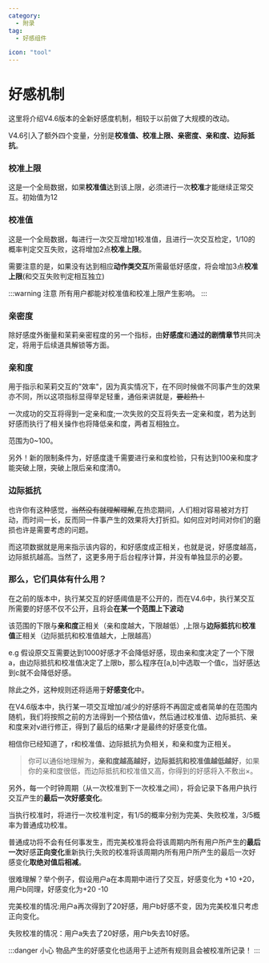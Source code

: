 ```yaml
---
category:
  - 附录
tag:
  - 好感组件

icon: "tool"
---
```


# 好感机制

这里将介绍V4.6版本的全新好感度机制，相较于以前做了大规模的改动。

V4.6引入了额外四个变量，分别是**校准值、校准上限、亲密度、亲和度、边际抵抗**。

### 校准上限

这是一个全局数据，如果**校准值**达到该上限，必须进行一次**校准**才能继续正常交互。初始值为12

### 校准值

这是一个全局数据，每进行一次交互增加1校准值，且进行一次交互检定，1/10的概率判定交互失败，这将增加2点**校准上限**。

需要注意的是，如果没有达到相应**动作类交互**所需最低好感度，将会增加3点**校准上限**(和交互失败判定相互独立)

:::warning 注意
所有用户都能对校准值和校准上限产生影响。
:::

### 亲密度

除好感度外衡量和茉莉亲密程度的另一个指标，由**好感度**和**通过的剧情章节**共同决定，将用于后续道具解锁等方面。

### 亲和度

用于指示和茉莉交互的"效率"，因为真实情况下，在不同时候做不同事产生的效果亦不同，所以这项指标显得举足轻重，通俗来讲就是，~~要趁热！~~

一次成功的交互将得到一定亲和度;一次失败的交互将失去一定亲和度，若为达到好感而执行了相关操作也将降低亲和度，两者互相独立。

范围为0~100。

另外！新的限制条件为，好感度逢千需要进行亲和度检验，只有达到100亲和度才能突破上限，突破上限后亲和度清0。
### 边际抵抗

也许你有这种感觉，~~当然没有就理解理解~~,在热恋期间，人们相对容易被对方打动，而时间一长，反而同一件事产生的效果将大打折扣。如何应对时间对你们的磨损也许是需要考虑的问题。

而这项数据就是用来指示该内容的，和好感度成正相关，也就是说，好感度越高，边际抵抗越高。当然了，这更多用于后台程序计算，并没有单独显示的必要。


### 那么，它们具体有什么用？

在之前的版本中，执行某交互的好感阈值是不公开的，而在V4.6中，执行某交互所需要的好感不仅不公开，且将会**在某一个范围上下波动**

该范围的下限与**亲和度**正相关（亲和度越大，下限越低）,上限与**边际抵抗**和**校准值**正相关（边际抵抗和校准值越大，上限越高）

e.g 假设原交互需要达到1000好感才不会降低好感，现由亲和度决定了一个下限a，由边际抵抗和校准值决定了上限b，那么程序在[a,b]中选取一个值c，当好感达到c就不会降低好感。

除此之外，这种规则还将适用于**好感变化**中。

在V4.6版本中，执行某一项交互增加/减少的好感将不再固定或者简单的在范围内随机，我们将按照之前的方法得到一个预估值v，然后通过校准值、边际抵抗、亲和度来对v进行修正，得到了最后的结果r才是最终的好感变化值。

相信你已经知道了，r和校准值、边际抵抗为负相关，和亲和度为正相关。

> 你可以通俗地理解为，**亲和度越高越好，边际抵抗和校准值越低越好**，如果你的亲和度很低，而边际抵抗和校准值又高，你得到的好感将入不敷出×。

另外，每一个时钟周期（从一次校准到下一次校准之间），将会记录下各用户执行交互产生的**最后一次好感变化**。

当执行校准时，将进行一次校准判定，有1/5的概率分别为完美、失败校准，3/5概率为普通成功校准。

普通成功将不会有任何事发生，而完美校准将会将该周期内所有用户所产生的**最后一次**好感**正向变化**重新执行;失败的校准将该周期内所有用户所产生的最后一次好感变化**取绝对值后相减**。

很难理解？举个例子，假设用户a在本周期中进行了交互，好感变化为 +10 +20，用户b同理，好感变化为+20 -10

完美校准的情况:用户a再次得到了20好感，用户b好感不变，因为完美校准只考虑正向变化。

失败校准的情况：用户a失去了20好感，用户b失去10好感。

:::danger 小心
物品产生的好感变化也适用于上述所有规则且会被校准所记录！
:::